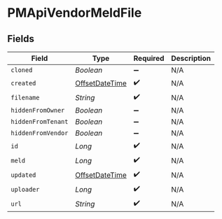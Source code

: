 # PMApiVendorMeldFile


## Fields

| Field                                                                                     | Type                                                                                      | Required                                                                                  | Description                                                                               |
| ----------------------------------------------------------------------------------------- | ----------------------------------------------------------------------------------------- | ----------------------------------------------------------------------------------------- | ----------------------------------------------------------------------------------------- |
| `cloned`                                                                                  | *Boolean*                                                                                 | :heavy_minus_sign:                                                                        | N/A                                                                                       |
| `created`                                                                                 | [OffsetDateTime](https://docs.oracle.com/javase/8/docs/api/java/time/OffsetDateTime.html) | :heavy_check_mark:                                                                        | N/A                                                                                       |
| `filename`                                                                                | *String*                                                                                  | :heavy_check_mark:                                                                        | N/A                                                                                       |
| `hiddenFromOwner`                                                                         | *Boolean*                                                                                 | :heavy_minus_sign:                                                                        | N/A                                                                                       |
| `hiddenFromTenant`                                                                        | *Boolean*                                                                                 | :heavy_minus_sign:                                                                        | N/A                                                                                       |
| `hiddenFromVendor`                                                                        | *Boolean*                                                                                 | :heavy_minus_sign:                                                                        | N/A                                                                                       |
| `id`                                                                                      | *Long*                                                                                    | :heavy_check_mark:                                                                        | N/A                                                                                       |
| `meld`                                                                                    | *Long*                                                                                    | :heavy_check_mark:                                                                        | N/A                                                                                       |
| `updated`                                                                                 | [OffsetDateTime](https://docs.oracle.com/javase/8/docs/api/java/time/OffsetDateTime.html) | :heavy_check_mark:                                                                        | N/A                                                                                       |
| `uploader`                                                                                | *Long*                                                                                    | :heavy_check_mark:                                                                        | N/A                                                                                       |
| `url`                                                                                     | *String*                                                                                  | :heavy_check_mark:                                                                        | N/A                                                                                       |